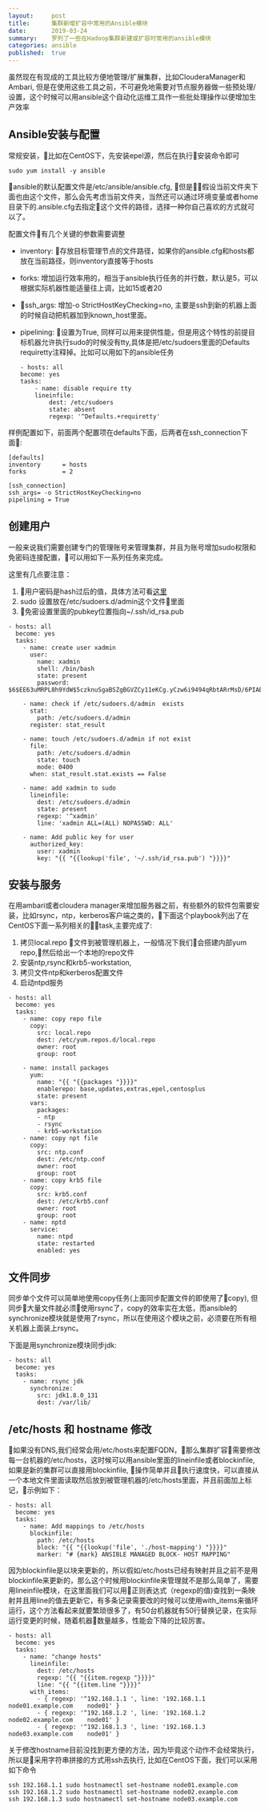 ```yaml
---
layout:     post
title:      集群新增扩容中常用的Ansible模块
date:       2019-03-24
summary:    罗列了一些在Hadoop集群新建或扩容时常用的ansible模块
categories: ansible 
published:  true
---
```




虽然现在有现成的工具比较方便地管理/扩展集群，比如ClouderaManager和Ambari, 但是在使用这些工具之前，不可避免地需要对节点服务器做一些预处理/设置，这个时候可以用ansible这个自动化运维工具作一些批处理操作以便增加生产效率


## Ansible安装与配置

常规安装，比如在CentOS下，先安装epel源，然后在执行安装命令即可
```
sudo yum install -y ansible
```

ansible的默认配置文件是/etc/ansible/ansible.cfg, 但是假设当前文件夹下面也由这个文件，那么会先考虑当前文件夹，当然还可以通过环境变量或者home目录下的.ansible.cfg去指定这个文件的路径，选择一种你自己喜欢的方式就可以了。


配置文件有几个关键的参数需要调整
- inventory: 存放目标管理节点的文件路径，如果你的ansible.cfg和hosts都放在当前路径，则inventory直接等于hosts
- forks: 增加运行效率用的，相当于ansible执行任务的并行数，默认是5，可以根据实际机器性能适量往上调，比如15或者20
- ssh_args: 增加-o StrictHostKeyChecking=no, 主要是ssh到新的机器上面的时候自动把机器加到known_host里面。
- pipelining: 设置为True, 同样可以用来提供性能，但是用这个特性的前提目标机器允许执行sudo的时候没有tty,具体是把/etc/sudoers里面的Defaults    requiretty注释掉。比如可以用如下的ansible任务 

    ```
    - hosts: all
    become: yes
    tasks:
        - name: disable require tty
        lineinfile:
            dest: /etc/sudoers
            state: absent
            regexp: '^Defaults.+requiretty'
    ```

样例配置如下，前面两个配置项在defaults下面，后两者在ssh_connection下面:
```
[defaults]
inventory      = hosts
forks          = 2

[ssh_connection]
ssh_args= -o StrictHostKeyChecking=no
pipelining = True
```

## 创建用户
一般来说我们需要创建专门的管理账号来管理集群，并且为账号增加sudo权限和免密码连接配置，可以用如下一系列任务来完成。

这里有几点要注意：
1. 用户密码是hash过后的值，具体方法可看[这里](https://docs.ansible.com/ansible/latest/reference_appendices/faq.html#how-do-i-generate-crypted-passwords-for-the-user-module)
2. sudo 设置放在/etc/sudoers.d/admin这个文件里面
3. 免密设置里面的pubkey位置指向~/.ssh/id_rsa.pub

```
- hosts: all
  become: yes
  tasks:
    - name: create user xadmin
      user:
        name: xadmin
        shell: /bin/bash
        state: present
        password: $6$EE63uMRPL8h9YdW$5czknuSgaBSZgBGVZCy11eKCg.yCzw6i9494qRbtARrMsD/6PIABYlnis7ytyXF7BHLlhkg/9NgoURo15dGyh0

    - name: check if /etc/sudoers.d/admin  exists
      stat:
        path: /etc/sudoers.d/admin
      register: stat_result

    - name: touch /etc/sudoers.d/admin if not exist
      file:
        path: /etc/sudoers.d/admin
        state: touch
        mode: 0400
      when: stat_result.stat.exists == False

    - name: add xadmin to sudo
      lineinfile:
        dest: /etc/sudoers.d/admin
        state: present
        regexp: '^xadmin'
        line: 'xadmin ALL=(ALL) NOPASSWD: ALL'

    - name: Add public key for user
      authorized_key:
        user: xadmin
        key: "{{ "{{lookup('file', '~/.ssh/id_rsa.pub') "}}}}"

```




## 安装与服务
在用ambari或者cloudera manager来增加服务器之前，有些额外的软件包需要安装，比如rsync，ntp，kerberos客户端之类的，下面这个playbook列出了在CentOS下面一系列相关的task,主要完成了:
1. 拷贝local.repo 文件到被管理机器上，一般情况下我们会搭建内部yum repo,然后给出一个本地的repo文件
2. 安装ntp,rsync和krb5-workstation,
3. 拷贝文件ntp和kerberos配置文件
4. 启动ntpd服务

```
- hosts: all
  become: yes
  tasks:
    - name: copy repo file
      copy:
        src: local.repo
        dest: /etc/yum.repos.d/local.repo
        owner: root
        group: root

    - name: install packages
      yum:
        name: "{{ "{{packages "}}}}"
        enablerepo: base,updates,extras,epel,centosplus
        state: present
      vars:
        packages:
        - ntp
        - rsync
        - krb5-workstation
    - name: copy npt file
      copy:
        src: ntp.conf
        dest: /etc/ntp.conf
        owner: root
        group: root
    - name: copy krb5 file
      copy:
        src: krb5.conf
        dest: /etc/krb5.conf
        owner: root
        group: root
    - name: nptd
      service:
        name: ntpd
        state: restarted
        enabled: yes
```
## 文件同步
同步单个文件可以简单地使用copy任务(上面同步配置文件的即使用了copy), 但同步大量文件就必须使用rsync了，copy的效率实在太低，而ansible的synchronize模块就是使用了rsync，所以在使用这个模块之前，必须要在所有相关机器上面装上rsync。

下面是用synchronize模块同步jdk:
```
- hosts: all
  become: yes
  tasks:
    - name: rsync jdk
      synchronize:
        src: jdk1.8.0_131
        dest: /var/lib/
```


## /etc/hosts 和 hostname 修改

如果没有DNS,我们经常会用/etc/hosts来配置FQDN，那么集群扩容需要修改每一台机器的/etc/hosts，这时候可以用ansible里面的lineinfile或者blockinfile, 如果是新的集群可以直接用blockinfile, 操作简单并且执行速度快，可以直接从一个本地文件里面读取然后放到被管理机器的/etc/hosts里面，并且前面加上标记，示例如下：

```
- hosts: all
  become: yes
  tasks:
    - name: Add mappings to /etc/hosts
      blockinfile:
        path: /etc/hosts
        block: "{{ "{{lookup('file', './host-mapping') "}}}}"
        marker: "# {mark} ANSIBLE MANAGED BLOCK- HOST MAPPING"
```

因为blockinfile是以块来更新的，所以假如/etc/hosts已经有映射并且之前不是用blockinfile来更新的，那么这个时候用blockinfile来管理就不是那么简单了，需要用lineinfile模块，在这里面我们可以用正则表达式（regexp的值)查找到一条映射并且用line的值去更新它，有多条记录需要改的时候可以使用with_items来循环运行，这个方法看起来就要繁琐很多了，有50台机器就有50行替换记录，在实际运行变更的时候，随着机器数量越多，性能会下降的比较厉害。


```
- hosts: all
  become: yes
  tasks:
    - name: "change hosts"
      lineinfile:
        dest: /etc/hosts
        regexp: "{{ "{{item.regexp "}}}}"
        line: "{{ "{{item.line "}}}}"
      with_items:
        - { regexp: '^192.168.1.1 ', line: '192.168.1.1     node01.example.com    node01' }
        - { regexp: '^192.168.1.2 ', line: '192.168.1.2     node02.example.com    node01' }
        - { regexp: '^192.168.1.3 ', line: '192.168.1.3     node03.example.com    node01' }
```





关于修改hostname目前没找到更方便的方法，因为毕竟这个动作不会经常执行，所以是采用字符串拼接的方式用ssh去执行, 比如在CentOS下面，我们可以采用如下命令


```
ssh 192.168.1.1 sudo hostnamectl set-hostname node01.example.com
ssh 192.168.1.2 sudo hostnamectl set-hostname node02.example.com
ssh 192.168.1.3 sudo hostnamectl set-hostname node03.example.com
```




